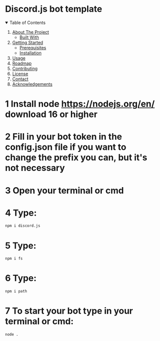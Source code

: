# Discord.js bot template

<details open="open">
  <summary>Table of Contents</summary>
  <ol>
    <li>
      <a href="#about-the-project">About The Project</a>
      <ul>
        <li><a href="#built-with">Built With</a></li>
      </ul>
    </li>
    <li>
      <a href="#getting-started">Getting Started</a>
      <ul>
        <li><a href="#prerequisites">Prerequisites</a></li>
        <li><a href="#installation">Installation</a></li>
      </ul>
    </li>
    <li><a href="#usage">Usage</a></li>
    <li><a href="#roadmap">Roadmap</a></li>
    <li><a href="#contributing">Contributing</a></li>
    <li><a href="#license">License</a></li>
    <li><a href="#contact">Contact</a></li>
    <li><a href="#acknowledgements">Acknowledgements</a></li>
  </ol>
</details>

# 1 Install node https://nodejs.org/en/ download 16 or higher

# 2 Fill in your bot token in the config.json file if you want to change the prefix you can, but it's not necessary

# 3 Open your terminal or cmd

# 4 Type:
```sh 
npm i discord.js
```

# 5 Type:
```sh
npm i fs
```

# 6 Type:
```sh 
npm i path
```

# 7 To start your bot type in your terminal or cmd:
```sh 
node .
```
